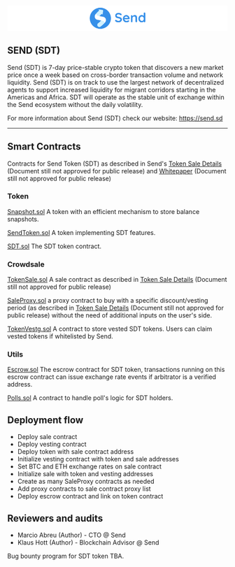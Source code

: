 ![alt text](https://github.com/SendProtocol/sdt-contracts/blob/master/870x120.png)


## SEND (SDT)

Send (SDT) is 7-day price-stable crypto token that discovers a new market price once a week based on cross-border transaction volume and network liquidity. Send (SDT) is on track to use the largest network of decentralized agents to support increased liquidity for migrant corridors starting in the Americas and Africa. SDT will operate as the stable unit of exchange within the Send ecosystem without the daily volatility.

For more information about Send (SDT) check our website: https://send.sd

---------------------------------

## Smart Contracts

Contracts for Send Token (SDT) as described in Send's [Token Sale Details](https://send.sd) (Document still not approved for public release) and [Whitepaper](https://send.sd) (Document still not approved for public release)

### Token 
[Snapshot.sol](contracts/SnapshotToken.sol) A token with an efficient mechanism to store balance snapshots.

[SendToken.sol](contracts/SendToken.sol) A token implementing SDT features.

[SDT.sol](contracts/SDT.sol) The SDT token contract.

### Crowdsale

[TokenSale.sol](contracts/TokenSale.sol) A sale contract as described in [Token Sale Details](https://send.sd) (Document still not approved for public release)

[SaleProxy.sol](contracts/SaleProxy.sol) a proxy contract to buy with a specific discount/vesting period (as described in [Token Sale Details](https://send.sd) (Document still not approved for public release) without the need of additional inputs on the user's side.

[TokenVestg.sol](contracts/TokenVesting.sol) A contract to store vested SDT tokens. Users can claim vested tokens if whitelisted by Send.

### Utils
[Escrow.sol](contracts/Escrow.sol) The escrow contract for SDT token, transactions running on this escrow contract can issue exchange rate events if arbitrator is a verified address.

[Polls.sol](contracts/Polls.sol) A contract to handle poll's logic for SDT holders.

## Deployment flow
- Deploy sale contract
- Deploy vesting contract
- Deploy token with sale contract address
- Initialize vesting contract with token and sale addresses
- Set BTC and ETH exchange rates on sale contract
- Initialize sale with token and vesting addresses
- Create as many SaleProxy contracts as needed
- Add proxy contracts to sale contract proxy list
- Deploy escrow contract and link on token contract

## Reviewers and audits
- Marcio Abreu (Author) - CTO @ Send
- Klaus Hott (Author) - Blockchain Advisor @ Send

Bug bounty program for SDT token TBA.
